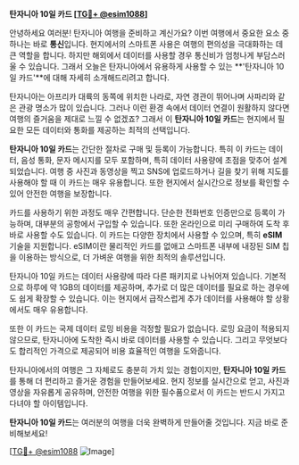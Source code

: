 **탄자니아 10일 카드 [[TG💪+ @esim1088](https://t.me/s/esim1088)]**

안녕하세요 여러분! 탄자니아 여행을 준비하고 계신가요? 이번 여행에서 중요한 요소 중 하나는 바로 **통신**입니다. 현지에서의 스마트폰 사용은 여행의 편의성을 극대화하는 데 큰 역할을 합니다. 하지만 해외에서 데이터를 사용할 경우 통신비가 엄청나게 부담스러울 수 있습니다. 그래서 오늘은 탄자니아에서 유용하게 사용할 수 있는 **'탄자니아 10일 카드'**에 대해 자세히 소개해드리려고 합니다.

탄자니아는 아프리카 대륙의 동쪽에 위치한 나라로, 자연 경관이 뛰어나며 사파리와 같은 관광 명소가 많이 있습니다. 그러나 이런 환경 속에서 데이터 연결이 원활하지 않다면 여행의 즐거움을 제대로 느낄 수 없겠죠? 그래서 이 **탄자니아 10일 카드**는 현지에서 필요한 모든 데이터와 통화를 제공하는 최적의 선택입니다.

**탄자니아 10일 카드**는 간단한 절차로 구매 및 등록이 가능합니다. 특히 이 카드는 데이터, 음성 통화, 문자 메시지를 모두 포함하며, 특히 데이터 사용량에 초점을 맞추어 설계되었습니다. 여행 중 사진과 동영상을 찍고 SNS에 업로드하거나 길을 찾기 위해 지도를 사용해야 할 때 이 카드는 매우 유용합니다. 또한 현지에서 실시간으로 정보를 확인할 수 있어 안전한 여행을 보장합니다.

카드를 사용하기 위한 과정도 매우 간편합니다. 단순한 전화번호 인증만으로 등록이 가능하며, 대부분의 공항에서 구입할 수 있습니다. 또한 온라인으로 미리 구매하여 도착 후 바로 사용할 수도 있습니다. 이 카드는 다양한 장치에서 사용할 수 있으며, 특히 **eSIM** 기술을 지원합니다. eSIM이란 물리적인 카드를 없애고 스마트폰 내부에 내장된 SIM 칩을 이용하는 방식으로, 더 가벼운 여행을 위한 최적의 솔루션입니다.

탄자니아 10일 카드는 데이터 사용량에 따라 다른 패키지로 나뉘어져 있습니다. 기본적으로 하루에 약 1GB의 데이터를 제공하며, 추가로 더 많은 데이터를 필요로 하는 경우에도 쉽게 확장할 수 있습니다. 이는 현지에서 급작스럽게 추가 데이터를 사용해야 할 상황에서도 매우 유용합니다.

또한 이 카드는 국제 데이터 로밍 비용을 걱정할 필요가 없습니다. 로밍 요금이 적용되지 않으므로, 탄자니아에 도착한 즉시 바로 데이터를 사용할 수 있습니다. 그리고 무엇보다도 합리적인 가격으로 제공되어 비용 효율적인 여행을 도와줍니다.

탄자니아에서의 여행은 그 자체로도 충분히 가치 있는 경험이지만, **탄자니아 10일 카드**를 통해 더 편리하고 즐거운 경험을 만들어보세요. 현지 정보를 실시간으로 얻고, 사진과 영상을 자유롭게 공유하며, 안전한 여행을 위한 필수품으로서 이 카드는 반드시 가지고 다녀야 할 아이템입니다.

**탄자니아 10일 카드**는 여러분의 여행을 더욱 완벽하게 만들어줄 것입니다. 지금 바로 준비해보세요! 

[[TG💪+ @esim1088](https://t.me/s/esim1088) ![Image](https://i.postimg.cc/Y0z9fWf4/image.png)]
